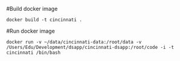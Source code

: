 #Build docker image

`docker build -t cincinnati .`

#Run docker image

`docker run -v ~/data/cincinnati-data:/root/data -v /Users/Edu/Development/dsapp/cincinnati-dsapp:/root/code -i -t cincinnati /bin/bash`

